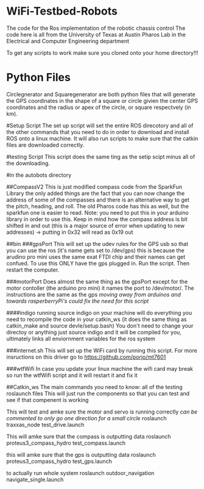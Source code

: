 # WiFi-Testbed-Robots
The code for the Ros implementation of the robotic chassis control
The code here is all from the University of Texas at Austin Pharos Lab in the Electrical and Computer Engineering department

To get any scripts to work 
make sure you cloned onto your home directory!!!

# Python Files
Circlegnerator and Squaregenerator are both python files that will generate the GPS coordinates in the shape of a square or circle givien the center GPS coordinates and the radius or apex of the circle, or square respectvely (in km). 

#Setup Script
The set up script will set the entire ROS direcotory and all of the other commands that you need to do in order to download and install ROS onto a linux machine. It will also run scripts to make sure that the catkin files are downloaded correctly.

#testing Script
This script does the same ting as the setip scipt minus all of the downloading.

#in the autobots directory 

##CompassV2
This is just modified compass code from the SparkFun Library the only added things are the fact that you can now change the address of some of the compasses and there is an alternative way to get the pitch, heading, and roll. The old Pharos code has this as well, but the sparkfun one is easier to read. Note: you need to put this in your arduino library in order to use this.
Keep in mind how the compass address is bit shifted in and out (this is a major source of error when updating to new addresses) -> putting in 0x32 will read as 0x19 out

##bin
###gpsPort
This will set up the udev rules for the GPS usb so that you can use the ros (it's name gets set to /dev/gps) this is because the arudino pro mini uses the same exat FTDI chip and their names can get confued. To use this ONLY have the gps plugged in. Run the script. Then restart the computer. 

###motorPort
Does almost the same thing as the gpsPort except for the motor contoller (the arduino pro mini) it names the port to /dev/motor/. The instructions are the same as the gps *moving away from arduinos and towards rasperberryPi's could fix the need for this script*

####indigo
running source indigo on your machine will do everything you need to recompile the code in your catkin_ws (it does the same thing as catkin_make and source devle/setup.bash) You don't need to change your directoy or anything just source indigo and it will be compiled for you, ultimately links all enviornment variables for the ros system

###internet.sh
This will set up the WiFi card by running this script. For more insructions on this driver go to https://github.com/porjo/mt7601

###wtfWifi
In case you update your linux machine the wifi card may break so run the wtfWifi script and it will restart it and fix it

##Catkin_ws
The main commands you need to know:
all of the testing roslaunch files
This will just run the components so that you can test and see if that compenent is working

This will test and amke sure the motor and servo is running correctly *can be commented to only go one direction for a small circle*
roslaunch traxxas_node test_drive.launch

This will amke sure that the compass is outputting data
roslaunch proteus3_compass_hydro test_compass.launch

this will amke sure that the gps is outputting data
roslaunch proteus3_compass_hydro test_gps.launch

to actually run whole system
roslaunch outdoor_navigation navigate_single.launch

